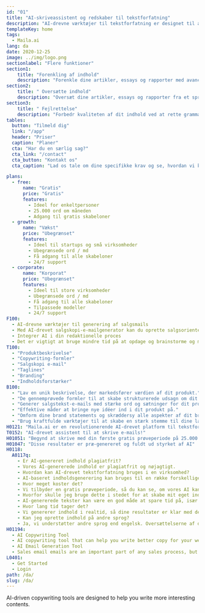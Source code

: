 ```yaml
---
id: "01"
title: "AI-skriveassistent og redskaber til tekstforfatning"
description: "AI-drevne værktøjer til tekstforfatning er designet til at hjælpe dig med hurtigt at skrive indhold til dit brand."
templateKey: home
tags:
  - Maila.ai
lang: da
date: 2020-12-25
image: ../img/logo.png
sectionlabel: "Flere funktioner"
section1:
    title: "Forenkling af indhold"
    description: "Forenkle dine artikler, essays og rapporter med avanceret kunstig intelligens."
section2:
    title: " Oversætte indhold"
    description: "Oversæt dine artikler, essays og rapporter fra et sprog til et andet."
section3:
    title: " Fejlrettelse"
    description: "Forbedr kvaliteten af dit indhold ved at rette grammatiske fejl, stavefejl og stilistiske fejl."
tables:
  button: "Tilmeld dig"
  link: "/app"
  header: "Priser"
  caption: "Planer"
  cta: "Har du en særlig sag?"
  cta_link: "/contact"
  cta_button: "Kontakt os"
  cta_caption: "Lad os tale om dine specifikke krav og se, hvordan vi kan hjælpe dig."

plans:
  - free:
      name: "Gratis"
      price: "Gratis"
      features:
        - Ideel for enkeltpersoner
        - 25.000 ord om måneden
        - Adgang til gratis skabeloner
  - growth:
      name: "Vækst"
      price: "Ubegrænset"
      features:
        - Ideel til startups og små virksomheder
        - Ubegrænsede ord / md
        - Få adgang til alle skabeloner
        - 24/7 support
  - corporate:
      name: "Korporat"
      price: "Ubegrænset"
      features:
        - Ideel til store virksomheder
        - Ubegrænsede ord / md
        - Få adgang til alle skabeloner
        - Tilpassede modeller
        - 24/7 support
F100:
  - AI-drevne værktøjer til generering af salgsmails
  - Med AI-drevet salgskopi-e-mailgenerator kan du oprette salgsorienterede e-mails, der vil motivere din målgruppe til at handle. Du skal blot indtaste nogle produktoplysninger, og vores avancerede motor vil generere en markedsføringsbesked, der tager dit produkt til det næste niveau.
  - Integrer AI i din redaktionelle proces
  - Det er vigtigt at bruge mindre tid på at opdage og brainstorme og mere tid på rent faktisk at producere resultater. Ved at integrere AI-algoritmer i din redaktionelle proces kan du få nye idéer ind i din virksomhed. uanset om du skal skrive et blogindlæg, skabe indhold til et websted eller oprette en markedsføringsmail, kan vores platform hjælpe dig med at fremskynde din skriveproces.
T100:
  - "Produktbeskrivelse"
  - "Copywriting-formler"
  - "Salgskopi e-mail"
  - "Taglines"
  - "Branding"
  - "Indholdsforstærker"
B100: 
  - "Lav en unik beskrivelse, der markedsfører værdien af dit produkt."
  - "De gennemprøvede formler til at skabe strukturerede udsagn om dit produkt."
  - "Generer salgstekst-e-mails med stærke ord og sætninger for dit produkt."
  - "Effektive måder at bringe nye idéer ind i dit produkt på."
  - "Omform dine brand statements og skræddersy alle aspekter af dit brand til at kommunikere dets styrker og værdier."
  - "Brug kraftfulde værktøjer til at skabe en stærk stemme til dine landingssider med indhold."
H0121: "Maila.ai er en revolutionerende AI-drevet platform til tekstforfatning og skriveassistance, der gør det muligt at producere professionelt indhold på få minutter."
T0152: "AI-drevet assistent til at skrive e-mails!"
H01051: "Begynd at skrive med din første gratis prøveperiode på 25.000 ord, og se, om dit arbejde bliver bedre."
H01047: "Disse resultater er præ-genereret og fuldt ud styrket af AI"
H0118:
  A0117q:
    - Er AI-genereret indhold plagiatfrit? 
    - Vores AI-genererede indhold er plagiatfrit og nøjagtigt.
    - Hvordan kan AI-drevet tekstforfatning bruges i en virksomhed?
    - AI-baseret indholdsgenerering kan bruges til en række forskellige formål i virksomheder. Denne type indhold kan hjælpe med produktbeskrivelser, opdateringer på sociale medier, emnelinjer til e-mails og meget mere. At have en AI-skriveassistent kan være med til at spare tid og forbedre kvaliteten af det producerede indhold.
    - Hvor meget koster det?
    - Vi tilbyder en gratis prøveperiode, så du kan se, om vores AI kan hjælpe dig med at producere godt indhold.
    - Hvorfor skulle jeg bruge dette i stedet for at skabe mit eget indhold?
    - AI-genererede tekster kan være en god måde at spare tid på, især hvis du mangler personale. AI-drevet tekstforfatning kan producere indhold hurtigere end en menneskelig skribent.
    - Hvor lang tid tager det?
    - Vi genererer indhold i realtid, så dine resultater er klar med det samme. Det kan tage lidt tid at vænne sig til at bruge en AI-skriveassistent, men når du først har fået styr på det, kan det spare dig en masse tid.
    - Kan jeg oprette indhold på andre sprog?
    - Ja, vi understøtter andre sprog end engelsk. Oversættelserne af den bedste kvalitet er i øjeblikket tilgængelige på engelsk.
H01194: 
  - AI Copywriting Tool
  - AI copywriting tool that can help you write better copy for your website or marketing campaign.
  - AI Email Generation Tool
  - Sales email emails are an important part of any sales process, but they can be difficult to write. An AI email tool could help you write sales email emails that are more effective and more likely to result in sales.
L0401:
  - Get Started
  - Login
path: /da/
slug: /da/
---
```



AI-driven copywriting tools are designed to help you write more interesting contents.